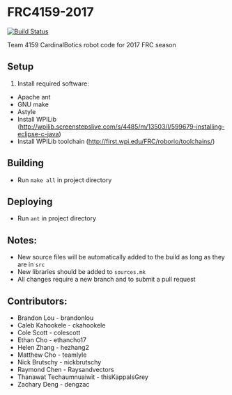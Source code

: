 # FRC4159-2017
[![Build Status](https://travis-ci.org/Team4159/FRC4159-2017.svg?branch=master)](https://travis-ci.org/Team4159/FRC4159-2017)

Team 4159 CardinalBotics robot code for 2017 FRC season

## Setup
1. Install required software:
 - Apache ant
 - GNU make
 - Astyle
 - Install WPILib (http://wpilib.screenstepslive.com/s/4485/m/13503/l/599679-installing-eclipse-c-java)
- Install WPILib toolchain (http://first.wpi.edu/FRC/roborio/toolchains/)

## Building
- Run `make all` in project directory

## Deploying
- Run `ant` in project directory

## Notes:
- New source files will be automatically added to the build as long as they are in `src`
- New libraries should be added to `sources.mk`
- All changes require a new branch and to submit a pull request

## Contributors:

- Brandon Lou - brandonlou
- Caleb Kahookele - ckahookele
- Cole Scott - colescott
- Ethan Cho - ethancho17
- Helen Zhang - hezhang2
- Matthew Cho - teamlyle
- Nick Brutschy - nickbrutschy
- Raymond Chen - Raysandvectors
- Thanawat Techaumnuaiwit - thisKappaIsGrey
- Zachary Deng - dengzac
